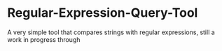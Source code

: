 # Regular-Expression-Query-Tool
A very simple tool that compares strings with regular expressions, still a work in progress through
